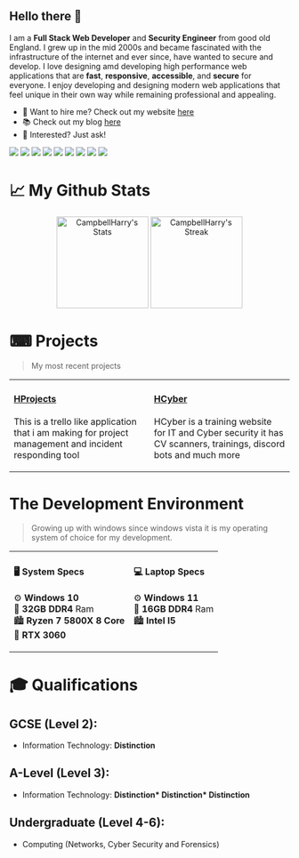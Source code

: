 ## Hello there 👋

I am a **Full Stack Web Developer** and **Security Engineer** from good old England. I grew up in the mid 2000s and became fascinated with the infrastructure of the internet and ever since, have wanted to secure and develop.
I love designing amd developing high performance web applications that are **fast**, **responsive**, **accessible**, and **secure** for everyone.
I enjoy developing and designing modern web applications that feel unique in their own way while remaining professional and appealing.
<ul>
  <li>
    💼 Want to hire me? Check out my website <a href="https://hdev.uk">here</a>
  </li>
  <li>
    📚 Check out my blog <a href="https://hdev.uk/blog">here</a>
  </li>
  <li>
    💬 Interested? Just ask!
  </li>
</ul>

<div class="badges-intro">
  
<img src="https://img.shields.io/badge/JavaScript-F7DF1E?style=for-the-badge&logo=JavaScript&logoColor=white">
<img src="https://img.shields.io/badge/Node.js-43853D?style=for-the-badge&logo=node.js&logoColor=white">
<img src="https://img.shields.io/badge/TypeScript-007ACC?style=for-the-badge&logo=typescript&logoColor=white">
<img src="https://img.shields.io/badge/HTML5-E34F26?style=for-the-badge&logo=html5&logoColor=white">
<img src="https://img.shields.io/badge/CSS3-1572B6?style=for-the-badge&logo=css3&logoColor=white">
<img src="https://img.shields.io/badge/React-20232A?style=for-the-badge&logo=react&logoColor=61DAFB">
<img src="https://img.shields.io/badge/Tailwind_CSS-38B2AC?style=for-the-badge&logo=tailwind-css&logoColor=white">
<img src="https://img.shields.io/badge/MySQL-00000F?style=for-the-badge&logo=mysql&logoColor=white">
<img src="https://img.shields.io/badge/Next.js-000?logo=nextdotjs&logoColor=fff&style=for-the-badge">

</div>

# 📈 My Github Stats 
<div align="center">
    <img src="https://github-readme-stats.vercel.app/api?username=CampbellHarry&theme=tokyonight&show_icons=true&hide_border=true&count_private=true" alt="CampbellHarry's Stats" height="165">
    <img src="https://github-readme-streak-stats.herokuapp.com/?user=CampbellHarry&theme=tokyonight&hide_border=true" alt="CampbellHarry's Streak" height="165">
</div>

# ⌨ Projects

> My most recent projects

<div>
  <table>
    <tr>
  <td valign="top" width="50%">
    
  #### <a href="https://github.com/Hdev-Group/HProjects">HProjects</a>

  This is a trello like application that i am making for project management and incident responding tool
  </td>
    <td valign="top" width="50%">
    
  #### <a href="https://github.com/Hdev-Group/HCyber">HCyber</a> 

  HCyber is a training website for IT and Cyber security it has CV scanners, trainings, discord bots and much more
  </td>
  </tr>
  </table>
  </div>

# The Development Environment

> Growing up with windows since windows vista it is my operating system of choice for my development.

<div>
  <table>
    <tr>
  <td valign="top">
  
  #### 🖥 System Specs

  ⚙ **Windows 10** <br>
  🐏 **32GB DDR4** Ram <Br>
   🏙 **Ryzen 7 5800X 8 Core** <br>
   🤖 **RTX 3060**
  
  </td>
  <td valign="top">
  
  #### 💻 Laptop Specs

  ⚙ **Windows 11** <br>
  🐏 **16GB DDR4** Ram <Br>
   🏙 **Intel I5** <br>
  </td>
    </tr>
  </table>
</div>

# 🎓 Qualifications
## GCSE (Level 2):
- Information Technology: <b>Distinction</b>
## A-Level (Level 3):
- Information Technology: <b>Distinction* Distinction* Distinction</b>
## Undergraduate (Level 4-6):
- Computing (Networks, Cyber Security and Forensics)
